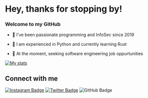 # Hey, thanks for stopping by!

### Welcome to my GitHub

- 🌱 I've been passionate programming and InfoSec since 2019 

- 📝 I am experienced in Python and currently learning Rust

- 💼 At the moment, seeking software engineering job oppurtunities

[![My stats](https://github-readme-stats.vercel.app/api?username=iinc0gnit0)](https://github.com/anuraghazra/github-readme-stats)

## Connect with me

[![Instagram Badge](https://img.shields.io/badge/-inc0gnit0.offical-blue?style=social&logo=Instagram&link=https://instagram.com/inc0gnit0.offical)](https://instagram.com/inc0gnit0.offical) [![Twitter Badge](https://img.shields.io/badge/-iinc0gnit0-blue?style=social&logo=Twitter&link=https://twitter.com/iinc0gnit0)](https://twitter.com/iinc0gnit0) ![GitHub Badge](https://img.shields.io/badge/-iinc0gnit0-blue?style=social&logo=ProtonMail)
